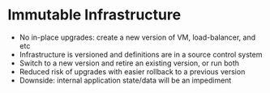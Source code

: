 # Immutable Infrastructure

* No in-place upgrades: create a new version of VM, load-balancer, and etc
* Infrastructure is versioned and definitions are in a source control system
* Switch to a new version and retire an existing version, or run both
* Reduced risk of upgrades with easier rollback to a previous version
* Downside: internal application state/data will be an impediment



